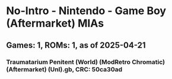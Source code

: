 # No-Intro - Nintendo - Game Boy (Aftermarket) MIAs
## Games: 1, ROMs: 1, as of 2025-04-21

### Traumatarium Penitent (World) (ModRetro Chromatic) (Aftermarket) (Unl).gb, CRC: 50ca30ad
